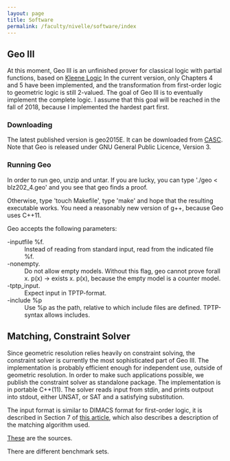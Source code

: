 ```yaml
---
layout: page
title: Software
permalink: /faculty/nivelle/software/index
---
```


## Geo III

At this moment, Geo III is an unfinished prover for classical logic 
with partial functions, based on 
[Kleene Logic](https://cs-sst.github.io/faculty/nivelle/publications/index/jlc2014.pdf)
In the current version, only Chapters 4 and 5 have been implemented,
and the transformation from first-order logic to geometric logic
is still 2-valued. 
The goal of Geo III is to eventually implement the complete logic.
I assume that this goal will be reached in the fall of 2018,
because I implemented the hardest part first. 

### Downloading

The latest published version is geo2015E.
It can be downloaded from 
[CASC](http://www.cs.miami.edu/~tptp/CASC/25/SystemsSources/).
Note that Geo is released under GNU General Public Licence, Version 3.

### Running Geo

In order to run geo, unzip and untar. If you are lucky, you
can type './geo < blz202_4.geo' and you see that geo finds a proof.

Otherwise, type  'touch Makefile', type 'make' and hope that
the resulting executable works. You need a reasonably
new version of g++, because Geo uses C++11.

Geo accepts the following parameters:
<dl>
<dt> -inputfile %f. 
<dd> Instead of reading from standard input, read from the
   indicated file %f.
<dt> -nonempty. 
<dd> Do not allow empty models. Without this flag, geo cannot prove
    forall x. p(x) -> exists x. p(x), because the empty model
    is a counter model.
<dt> -tptp_input. 
<dd> Expect input in TPTP-format. 
<dt> -include %p
<dd> Use %p as the path, relative to which include files are defined.
    TPTP-syntax allows includes. 
</dl>


## Matching, Constraint Solver 

Since geometric resolution relies heavily on constraint solving,
the constraint solver is currently the most sophisticated part of Geo III.
The implementation is probably efficient enough for independent use,
outside of geometric resolution. In order to make such applications possible,
we publish the constraint solver as standalone package. 
The implementation is in portable C++(11).
The solver reads input from stdin, and prints outpout into stdout, either
UNSAT, or SAT and a satisfying substitution. 

The input format is similar
to DIMACS format for first-order logic, it is described in Section 7 of 
[this article](GCSP.pdf), which also describes a description of the matching
algorithm used.

<a href = "solver.tar.gz">These</a> are the sources.

There are different benchmark sets.




